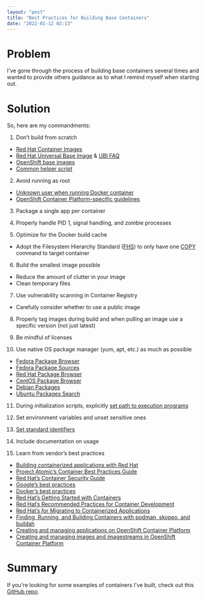 ```yaml
---
layout: "post"
title: "Best Practices for Building Base Containers"
date: "2022-01-12 02:13"
---
```


# Problem

I've gone through the process of building base containers several times and wanted to provide others guidance as to what I remind myself when starting out. 

# Solution

So, here are my commandments:

1. Don’t build from scratch
  * [Red Hat Container Images](https://catalog.redhat.com/software/containers/explore)
  * [Red Hat Universal Base Image](https://www.redhat.com/en/blog/introducing-red-hat-universal-base-image) & [UBI FAQ](https://developers.redhat.com/articles/ubi-faq)
  * [OpenShift base images](https://github.com/sclorg/s2i-base-container)
  * [Common helper script](https://github.com/sclorg/container-common-scripts)

2. Avoid running as root
* [Unknown user when running Docker container](http://blog.dscpl.com.au/2015/12/unknown-user-when-running-docker.html)
* [OpenShift Container Platform-specific guidelines](https://docs.openshift.com/container-platform/4.9/openshift_images/create-images.html)

3. Package a single app per container

4. Properly handle PID 1, signal handling, and zombie processes

5. Optimize for the Docker build cache
* Adopt the Filesystem Hierarchy Standard ([FHS](https://en.wikipedia.org/wiki/Filesystem_Hierarchy_Standard)) to only have one [COPY](https://github.com/sclorg/s2i-base-container/blob/master/core/Dockerfile#L61) command to target container

6. Build the smallest image possible
* Reduce the amount of clutter in your image
* Clean temporary files

7. Use vulnerability scanning in Container Registry
* Carefully consider whether to use a public image

8. Properly tag images during build and when pulling an image use a specific version (not just latest)

9. Be mindful of licenses

10. Use native OS package manager (yum, apt, etc.) as much as possible
* [Fedora Package Browser](https://packages.fedoraproject.org/)
* [Fedora Package Sources](https://src.fedoraproject.org/)
* [Red Hat Package Browser](https://access.redhat.com/downloads/content/package-browser)
* [CentOS Package Browser](http://mirror.centos.org/centos/)
* [Debian Packages](https://www.debian.org/distrib/packages)
* [Ubuntu Packages Search](https://packages.ubuntu.com/)

11. During initialization scripts, explicitly [set path to execution programs](https://unix.stackexchange.com/questions/29608/why-is-it-better-to-use-usr-bin-env-name-instead-of-path-to-name-as-my)

12. Set environment variables and unset sensitive ones

13. [Set standard identifiers](https://github.com/projectatomic/ContainerApplicationGenericLabels)

14. Include documentation on usage

15. Learn from vendor’s best practices
* [Building containerized applications with Red Hat](https://developers.redhat.com/topics/containers)
* [Project Atomic’s Container Best Practices Guide](https://github.com/projectatomic/container-best-practices)
* [Red Hat’s Container Security Guide](https://access.redhat.com/documentation/en-us/red_hat_enterprise_linux_atomic_host/7/html/container_security_guide/index)
* [Google’s best practices](https://cloud.google.com/architecture/best-practices-for-building-containers)
* [Docker’s best practices](https://docs.docker.com/develop/develop-images/dockerfile_best-practices/)
* [Red Hat’s Getting Started with Containers](https://access.redhat.com/documentation/en-us/red_hat_enterprise_linux_atomic_host/7/html/getting_started_with_containers/index)
* [Red Hat’s Recommended Practices for Container Development](https://access.redhat.com/documentation/en-us/red_hat_enterprise_linux_atomic_host/7/html/recommended_practices_for_container_development/index)
* [Red Hat’s for Migrating to Containerized Applications](https://www.redhat.com/rhdc/managed-files/mi-best-practices-container-migration-ebook-f9195kc-201710-en_2.pdf)
* [Finding, Running, and Building Containers with podman, skopeo, and buildah](https://access.redhat.com/documentation/en-us/red_hat_enterprise_linux_atomic_host/7/html-single/managing_containers/index#finding_running_and_building_containers_with_podman_skopeo_and_buildah)
* [Creating and managing applications on OpenShift Container Platform](https://access.redhat.com/documentation/en-us/openshift_container_platform/4.7/html/applications/index)
* [Creating and managing images and imagestreams in OpenShift Container Platform](https://access.redhat.com/documentation/en-us/openshift_container_platform/4.7/html/images/index)

# Summary

If you're looking for some examples of containers I've built, check out this [GitHub repo](https://github.com/ecwpz91/containers).